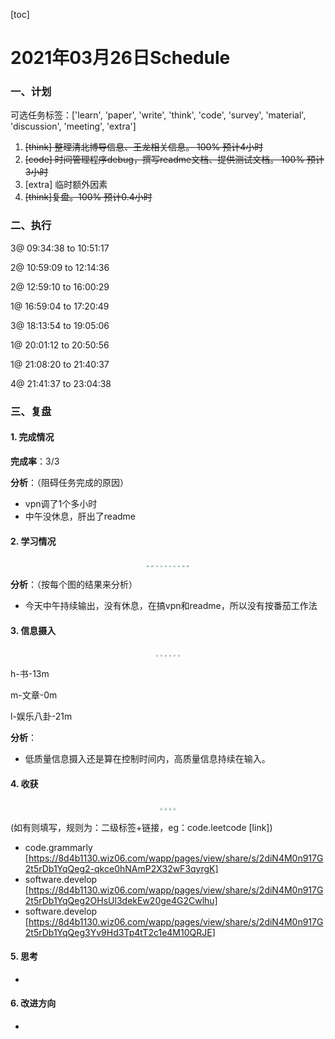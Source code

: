 [toc]

# 2021年03月26日Schedule

### 一、计划

可选任务标签：['learn', 'paper', 'write', 'think', 'code', 'survey', 'material', 'discussion', 'meeting', 'extra']

1. ~~[think] 整理清北博导信息、王龙相关信息。 100% 预计4小时~~
2. ~~[code] 时间管理程序debug，撰写readme文档、提供测试文档。 100% 预计3小时~~
3. [extra] 临时额外因素
4. ~~[think]复盘。100% 预计0.4小时~~

### 二、执行

3@ 09:34:38 to 10:51:17

2@ 10:59:09 to 12:14:36

2@ 12:59:10 to 16:00:29

1@ 16:59:04 to 17:20:49

3@ 18:13:54 to 19:05:06

1@ 20:01:12 to 20:50:56

1@ 21:08:20 to 21:40:37

4@ 21:41:37 to 23:04:38

### 三、复盘

#### 1. 完成情况

**完成率**：3/3

**分析**：（阻碍任务完成的原因）

- vpn调了1个多小时
- 中午没休息，肝出了readme

#### 2. 学习情况
<center class='half'>
<img src='c:\Users\Admistr\Desktop\TimeManagement\src\output\figure\Figure1\Figure1-activate-bar-20210326_20210326.png' style='zoom:20%;' />
<img src='c:\Users\Admistr\Desktop\TimeManagement\src\output\figure\Figure2\Figure2-activate-brokenbarh-20210320_20210326.png' style='zoom:20%;' />
<img src='c:\Users\Admistr\Desktop\TimeManagement\src\output\figure\Figure3\Figure3-activate-waterfall-20210320_20210326.png' style='zoom:20%;' />
<img src='c:\Users\Admistr\Desktop\TimeManagement\src\output\figure\Figure4\Figure4-activate-bar-20210225_20210326.png' style='zoom:20%;' />
<img src='c:\Users\Admistr\Desktop\TimeManagement\src\output\figure\Figure5\Figure5-investment-pie-20210225_20210326.png' style='zoom:20%;' />
<img src='C:\Users\Admistr\Desktop\TimeManagement\src\output\figure\Figure1\Figure1-activate-bar-20210326_20210326.png' style='zoom:20%;' />
<img src='C:\Users\Admistr\Desktop\TimeManagement\src\output\figure\Figure2\Figure2-activate-brokenbarh-20210320_20210326.png' style='zoom:20%;' />
<img src='C:\Users\Admistr\Desktop\TimeManagement\src\output\figure\Figure3\Figure3-activate-waterfall-20210320_20210326.png' style='zoom:20%;' />
<img src='C:\Users\Admistr\Desktop\TimeManagement\src\output\figure\Figure4\Figure4-activate-bar-20210225_20210326.png' style='zoom:20%;' />
<img src='C:\Users\Admistr\Desktop\TimeManagement\src\output\figure\Figure5\Figure5-investment-pie-20210225_20210326.png' style='zoom:20%;' />
</center>

**分析**：（按每个图的结果来分析）

- 今天中午持续输出，没有休息，在搞vpn和readme，所以没有按番茄工作法

#### 3. 信息摄入
<center class='half'>
<img src='c:\Users\Admistr\Desktop\TimeManagement\src\output\figure\Figure6\Figure6-dayinformation-pie-20210326_20210326.png' style='zoom:20%;' />
<img src='c:\Users\Admistr\Desktop\TimeManagement\src\output\figure\Figure7\Figure7-dayinformation-stackbar-20210326_20210326.png' style='zoom:20%;' />
<img src='c:\Users\Admistr\Desktop\TimeManagement\src\output\figure\Figure8\Figure8-monthinformation-stackbar-20210225_20210326.png' style='zoom:20%;' />
<img src='C:\Users\Admistr\Desktop\TimeManagement\src\output\figure\Figure6\Figure6-dayinformation-pie-20210326_20210326.png' style='zoom:20%;' />
<img src='C:\Users\Admistr\Desktop\TimeManagement\src\output\figure\Figure7\Figure7-dayinformation-stackbar-20210326_20210326.png' style='zoom:20%;' />
<img src='C:\Users\Admistr\Desktop\TimeManagement\src\output\figure\Figure8\Figure8-monthinformation-stackbar-20210225_20210326.png' style='zoom:20%;' />
</center>

h-书-13m

m-文章-0m

l-娱乐八卦-21m

**分析**：

- 低质量信息摄入还是算在控制时间内，高质量信息持续在输入。



#### 4. 收获
<center class='half'>
<img src='c:\Users\Admistr\Desktop\TimeManagement\src\output\figure\Figure9\Figure9-harvest-cloud-20210225_20210326.png' style='zoom:20%;' />
<img src='c:\Users\Admistr\Desktop\TimeManagement\src\output\figure\Figure10\Figure10-harvest-vbar-20210225_20210326.png' style='zoom:20%;' />
<img src='C:\Users\Admistr\Desktop\TimeManagement\src\output\figure\Figure9\Figure9-harvest-cloud-20210225_20210326.png' style='zoom:20%;' />
<img src='C:\Users\Admistr\Desktop\TimeManagement\src\output\figure\Figure10\Figure10-harvest-vbar-20210225_20210326.png' style='zoom:20%;' />
</center>

(如有则填写，规则为：二级标签+链接，eg：code.leetcode [link])

- code.grammarly [https://8d4b1130.wiz06.com/wapp/pages/view/share/s/2diN4M0n917G2t5rDb1YqQeg2-qkce0hNAmP2X32wF3qyrgK]
- software.develop [https://8d4b1130.wiz06.com/wapp/pages/view/share/s/2diN4M0n917G2t5rDb1YqQeg2OHsUl3dekEw20ge4G2Cwlhu]
- software.develop [https://8d4b1130.wiz06.com/wapp/pages/view/share/s/2diN4M0n917G2t5rDb1YqQeg3Yv9Hd3Tp4tT2c1e4M10QRJE]

#### 5. 思考

- 

#### 6. 改进方向

- 
